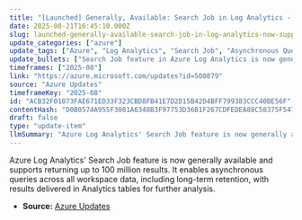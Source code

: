 ```yaml
---
title: "[Launched] Generally, Available: Search Job in Log Analytics - Now Supporting Up to 100 Million Results"
date: 2025-08-21T16:45:10.000Z
slug: launched-generally-available-search-job-in-log-analytics-now-supporting-up-to-100-million-results
update_categories: ["azure"]
update_tags: ["Azure", "Log Analytics", "Search Job", "Asynchronous Queries", "Long-term Retention", "Analytics Tables"]
update_bullets: ["Search Job feature in Azure Log Analytics is now generally available.", "Supports asynchronous queries across all workspace data including long-term retention.", "Maximum number of records returned increased to 100 million.", "Query results are delivered in new Analytics tables for further exploration."]
timeframes: ["2025-08"]
link: "https://azure.microsoft.com/updates?id=500879"
source: "Azure Updates"
timeframeKey: "2025-08"
id: "ACB32F01873FAE671ED33F323CBD8FB41E7D2D15B42D4BFF799383CCC40BE56F"
contentHash: "D0B0574A955F3081A6348B3F97753D36B1F267CDFEDEA88C58375F54779282AF"
draft: false
type: "update-item"
llmSummary: "Azure Log Analytics' Search Job feature is now generally available and supports returning up to 100 million results. It enables asynchronous queries across all workspace data, including long-term retention, with results delivered in Analytics tables for further analysis."
---
```


Azure Log Analytics' Search Job feature is now generally available and supports returning up to 100 million results. It enables asynchronous queries across all workspace data, including long-term retention, with results delivered in Analytics tables for further analysis.

- **Source:** [Azure Updates](https://azure.microsoft.com/updates?id=500879)
